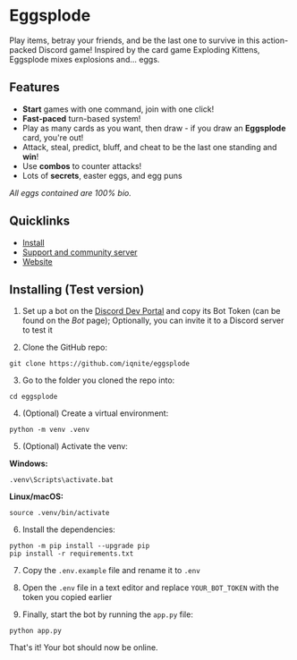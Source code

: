 # Eggsplode

Play items, betray your friends, and be the last one to survive in this action-packed Discord game! Inspired by the card game Exploding Kittens, Eggsplode mixes explosions and... eggs.

## Features

- **Start** games with one command, join with one click!
- **Fast-paced** turn-based system!
- Play as many cards as you want, then draw - if you draw an **Eggsplode** card, you're out!
- Attack, steal, predict, bluff, and cheat to be the last one standing and **win**!
- Use **combos** to counter attacks!
- Lots of **secrets**, easter eggs, and egg puns

*All eggs contained are 100% bio.*

## Quicklinks

- [Install](https://iqnite.github.io/eggsplode/install.html)
- [Support and community server](https://iqnite.github.io/eggsplode/discord.html)
- [Website](https://iqnite.github.io/eggsplode/)

## Installing (Test version)

1. Set up a bot on the [Discord Dev Portal](https://discord.dev) and copy its Bot Token (can be found on the *Bot* page); Optionally, you can invite it to a Discord server to test it

2. Clone the GitHub repo:
```
git clone https://github.com/iqnite/eggsplode
```

3. Go to the folder you cloned the repo into:
```
cd eggsplode
```

4. (Optional) Create a virtual environment:
```
python -m venv .venv
```

5. (Optional) Activate the venv:

**Windows:**
```
.venv\Scripts\activate.bat
```

**Linux/macOS:**
```
source .venv/bin/activate
```

6. Install the dependencies:
```
python -m pip install --upgrade pip
pip install -r requirements.txt
```
  
7. Copy the `.env.example` file and rename it to `.env`

8. Open the `.env` file in a text editor and replace `YOUR_BOT_TOKEN` with the token you copied earlier

9. Finally, start the bot by running the `app.py` file:
```
python app.py
```

That's it! Your bot should now be online.
